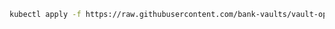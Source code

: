 ---
---
```bash
kubectl apply -f https://raw.githubusercontent.com/bank-vaults/vault-operator/main/deploy/examples/cr-raft.yaml
```
<!-- 
Expected output:

```bash

``` -->
